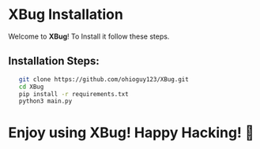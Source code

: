 # XBug Installation

Welcome to **XBug**! To Install it follow these steps.

## Installation Steps:
```bash
   git clone https://github.com/ohioguy123/XBug.git
   cd XBug
   pip install -r requirements.txt
   python3 main.py
```
# Enjoy using XBug! Happy Hacking! 🎉
